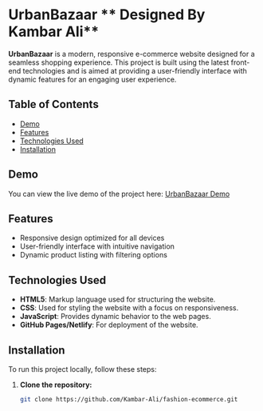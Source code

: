 # UrbanBazaar ** Designed By Kambar Ali**

**UrbanBazaar** is a modern, responsive e-commerce website designed for a seamless shopping experience. This project is built using the latest front-end technologies and is aimed at providing a user-friendly interface with dynamic features for an engaging user experience.

## Table of Contents

- [Demo](#demo)
- [Features](#features)
- [Technologies Used](#technologies-used)
- [Installation](#installation)

## Demo

You can view the live demo of the project here: [UrbanBazaar Demo](#)

## Features

- Responsive design optimized for all devices
- User-friendly interface with intuitive navigation
- Dynamic product listing with filtering options

## Technologies Used

- **HTML5**: Markup language used for structuring the website.
- **CSS**: Used for styling the website with a focus on responsiveness.
- **JavaScript**: Provides dynamic behavior to the web pages.
- **GitHub Pages/Netlify**: For deployment of the website.

## Installation

To run this project locally, follow these steps:

1. **Clone the repository:**

   ```bash
   git clone https://github.com/Kambar-Ali/fashion-ecommerce.git
